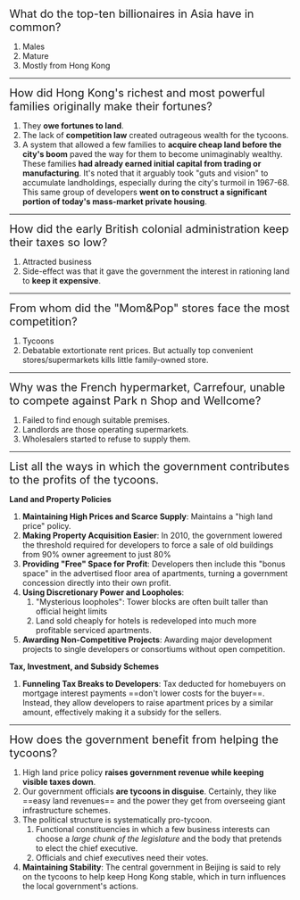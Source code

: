 <span style="font-size: 20">What do the top-ten billionaires in Asia have in common?</span>

1. Males
2. Mature
3. Mostly from Hong Kong

---

<span style="font-size: 20">How did Hong Kong's richest and most powerful families originally make their fortunes?</span>

1. They **owe fortunes to land**.
2. The lack of **competition law** created outrageous wealth for the tycoons.
3. A system that allowed a few families to **acquire cheap land before the city's boom** paved the way for them to become unimaginably wealthy. These families **had already earned initial capital from trading or manufacturing**. It's noted that it arguably took "guts and vision" to accumulate landholdings, especially during the city's turmoil in 1967-68. This same group of developers **went on to construct a significant portion of today's mass-market private housing**.

---

<span style="font-size: 20">How did the early British colonial administration keep their taxes so low?</span>

1. Attracted business
2. Side-effect was that it gave the government the interest in rationing land to **keep it expensive**.

---

<span style="font-size: 20">From whom did the "Mom&Pop" stores face the most competition?</span>

1. Tycoons
2. Debatable extortionate rent prices. But actually top convenient stores/supermarkets kills little family-owned store.

---

<span style="font-size: 20">Why was the French hypermarket, Carrefour, unable to compete against Park n Shop and Wellcome?</span>

1. Failed to find enough suitable premises.
2. Landlords are those operating supermarkets.
3. Wholesalers started to refuse to supply them.

---

<span style="font-size: 20">List all the ways in which the government contributes to the profits of the tycoons.</span>

**Land and Property Policies**

1. **Maintaining High Prices and Scarce Supply**: Maintains a "high land price" policy.
2. **Making Property Acquisition Easier**: In 2010, the government lowered the threshold required for developers to force a sale of old buildings from 90% owner agreement to just 80%
3. **Providing "Free" Space for Profit**: Developers then include this "bonus space" in the advertised floor area of apartments, turning a government concession directly into their own profit.
4. **Using Discretionary Power and Loopholes**:
	1. "Mysterious loopholes": Tower blocks are often built taller than official height limits
	2. Land sold cheaply for hotels is redeveloped into much more profitable serviced apartments.
5. **Awarding Non-Competitive Projects**: Awarding major development projects to single developers or consortiums without open competition.

**Tax, Investment, and Subsidy Schemes**

1. **Funneling Tax Breaks to Developers**: Tax deducted for homebuyers on mortgage interest payments ==don't lower costs for the buyer==. Instead, they allow developers to raise apartment prices by a similar amount, effectively making it a subsidy for the sellers.

---

<span style="font-size: 20">How does the government benefit from helping the tycoons?</span>

1. High land price policy **raises government revenue while keeping visible taxes down**.
2. Our government officials **are tycoons in disguise**. Certainly, they like ==easy land revenues== and the power they get from overseeing giant infrastructure schemes.
3. The political structure is systematically pro-tycoon.
	1. Functional constituencies in which a few business interests can choose a *large chunk of the legislature* and the body that pretends to elect the chief executive.
	2. Officials and chief executives need their votes.
4. **Maintaining Stability**: The central government in Beijing is said to rely on the tycoons to help keep Hong Kong stable, which in turn influences the local government's actions.
